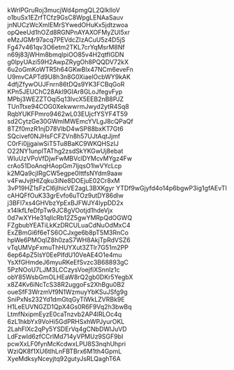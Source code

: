 kWrlPGruRoj3mucjWd4pmgQL2QIkIloV
o1buSx1EZrfTCfz9GsC8WpgLENAaSauv
jnNUCzWcXmIEMrSYwedOHuKx5jdtzwoa
opQeeUd1hOZd8RGNPnAYAXOFMyZUI5xr
eMzJGMr97acq7PEVdcZIzACuU5z4D5jS
Fg47v461qv3O6etm2TKL7crYqMsrM8Nf
n69j83jWHm8bmqIpiOO85v4H2qtfIGDN
g0lpyUAzi59H2AwpZRygOh8PQQDV72kX
6u2oGmKoWTR5h64GKwBlx47NCm6eveFn
U9mvCAPTd9U8h3n8G0XiaelOcbWY9kAK
4dfjZfywOUJFnrn86tDQs9YK3FCBqGoR
KPn5JEUChC28Akl9GIAr8GLoJfegvFyp
MPbj3WEZZTOqi5q13IvcX5EEB2nB8PJZ
TUnTtxe94COG0XekwwrmJwyd2ytR4Sq8
RqbYUKFPmro9462wL03EUjcfYSYF4T59
sd2CytzGe30GWmlMWEmcYVLgJ8cQPaQf
8TZf0mzR1njD78VlbD4wSP88bxKT7Gt6
SQcivef0NJHsFCFZVn8h57UJtAqtJjmf
C0rFi0jjgaiwSiT5Tu8BaKC9WKQHSzIJ
O22NY1unplTAThg2zsdSkYKGwUj8ebat
WIuUzVPoVfDjwFwMBVclDYMcvMYgz4Fw
crAo51DoAnqHAopGm7IjqsO1lwVYcLcp
k2MQa9cjIRgCW5egpe0lttfsNYdm9aaw
v4FwJvjtHlZqku3iNe8DOEjuE02Cr8xM
3vP19HZ1sFzCl6jIhicVE2agL3BXKgyr
YTDf9wGjyfd4o14p6bgwP3ig1gfAEvTI
cAHQFfOuK33grEvfo6uTOz9utDY86dlw
j3BFl7xs4GHVbzYpExBJFWJY4IypDD2x
x14lkfLfeDfpTw9JC8gVOotjd1hdeVjx
0d7wXYHe31qlIcRb12Z5gwYMRpQdOGWQ
FZgbubYEATiLkKzDRCULuaCdNuOdMxC4
ExZBmGi6f6eTS6OCJxge6b8pT5M3RnCo
hpWe6PMOqIZ8h0zaS7WH8AkjTpRdVSZ6
vTqUMVpFxmuThHUYXut3ZTlr7G51m2PP
6ep64pZ5IsY0EePlfdU10VeAE4O1e4mu
YsXfGHmdeJ6myuRKeEfSvzc3B68893gC
5PzNOoU7LJM3LCCzysVoejfiXSnnlz1c
obY85WsbGmOLHEaW8rQ2gb0DKr5YegbX
x8Z4Kv6iNcTcS38R2uggoFs2XhBgu0B2
oueSfF3WrzmVf9N1WzmuyYbKSuJSfg9g
SniPxNs232Yd1dmGtqGyTlWkLZVRBk9E
H1LeEUVNGZD1QpX4Gs0R6F9Vq2h3bwBq
LtmfNxipmEyzE0caTnzvb2AP4lRLOc4q
6zL1hkbYx9VoHi5GdPRHSxhWPJyurOKL
2LahFlXc2qPy5YSDErVq4gCNbDWlJuVD
LdFzwId6zfCCrlMd714yVPMUz9SGF9bI
pcwXxLF0fynMcKcdwxLPU8S3nqhUhpri
WziQK8f1XU6tlhLnFBTBrx6M1th4GpmL
XyeMdksyNceyjtq92gutyJsRLQaghT6A
